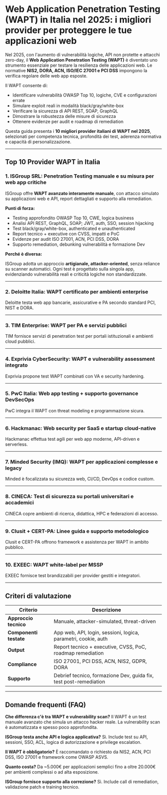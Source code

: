 # Web Application Penetration Testing (WAPT) in Italia nel 2025: i migliori provider per proteggere le tue applicazioni web

Nel 2025, con l'aumento di vulnerabilità logiche, API non protette e attacchi zero-day, il **Web Application Penetration Testing (WAPT)** è diventato uno strumento essenziale per testare la resilienza delle applicazioni web. Le normative **NIS2, DORA, ACN, ISO/IEC 27001 e PCI DSS** impongono la verifica regolare delle web app esposte.

Il WAPT consente di:

- Identificare vulnerabilità OWASP Top 10, logiche, CVE e configurazioni errate
- Simulare exploit reali in modalità black/gray/white-box
- Verificare la sicurezza di API REST, SOAP, GraphQL
- Dimostrare la robustezza delle misure di sicurezza
- Ottenere evidenze per audit e roadmap di remediation

Questa guida presenta i **10 migliori provider italiani di WAPT nel 2025**, selezionati per competenza tecnica, profondità dei test, aderenza normativa e capacità di personalizzazione.

---

## Top 10 Provider WAPT in Italia

### 1. ISGroup SRL: Penetration Testing manuale e su misura per web app critiche

ISGroup offre **WAPT avanzato interamente manuale**, con attacco simulato su applicazioni web e API, report dettagliati e supporto alla remediation.

**Punti di forza:**

- Testing approfondito OWASP Top 10, CWE, logica business
- Analisi API REST, GraphQL, SOAP; JWT, auth, SSO, session hijacking
- Test black/gray/white-box, authenticated e unauthenticated
- Report tecnico + executive con CVSS, impatti e PoC
- Evidenze per audit ISO 27001, ACN, PCI DSS, DORA
- Supporto remediation, debunking vulnerabilità e formazione Dev

**Perché è diversa:**

ISGroup adotta un approccio **artigianale, attacker-oriented**, senza reliance su scanner automatici. Ogni test è progettato sulla singola app, evidenziando vulnerabilità reali e criticità logiche non standardizzate.

---

### 2. Deloitte Italia: WAPT certificato per ambienti enterprise

Deloitte testa web app bancarie, assicurative e PA secondo standard PCI, NIST e DORA.

---

### 3. TIM Enterprise: WAPT per PA e servizi pubblici

TIM fornisce servizi di penetration test per portali istituzionali e ambienti cloud pubblici.

---

### 4. Exprivia CyberSecurity: WAPT e vulnerability assessment integrato

Exprivia propone test WAPT combinati con VA e security hardening.

---

### 5. PwC Italia: Web app testing + supporto governance DevSecOps

PwC integra il WAPT con threat modeling e programmazione sicura.

---

### 6. Hackmanac: Web security per SaaS e startup cloud-native

Hackmanac effettua test agili per web app moderne, API-driven e serverless.

---

### 7. Minded Security (IMQ): WAPT per applicazioni complesse e legacy

Minded è focalizzata su sicurezza web, CI/CD, DevOps e codice custom.

---

### 8. CINECA: Test di sicurezza su portali universitari e accademici

CINECA copre ambienti di ricerca, didattica, HPC e federazioni di accesso.

---

### 9. Clusit + CERT-PA: Linee guida e supporto metodologico

Clusit e CERT-PA offrono framework e assistenza per WAPT in ambito pubblico.

---

### 10. EXEEC: WAPT white-label per MSSP

EXEEC fornisce test brandizzabili per provider gestiti e integratori.

---

## Criteri di valutazione

| Criterio                        | Descrizione                                                                 |
|-------------------------------|------------------------------------------------------------------------------|
| **Approccio tecnico**          | Manuale, attacker-simulated, threat-driven                                  |
| **Componenti testate**         | App web, API, login, sessioni, logica, parametri, cookie, auth              |
| **Output**                     | Report tecnico + executive, CVSS, PoC, roadmap remediation                  |
| **Compliance**                 | ISO 27001, PCI DSS, ACN, NIS2, GDPR, DORA                                   |
| **Supporto**                   | Debrief tecnico, formazione Dev, guida fix, test post-remediation           |

---

## Domande frequenti (FAQ)

**Che differenza c'è tra WAPT e vulnerability scan?**
Il WAPT è un test manuale avanzato che simula un attacco hacker reale. La vulnerability scan è automatizzata e spesso poco approfondita.

**ISGroup testa anche API e logica applicativa?**
Sì. Include test su API, sessioni, SSO, ACL, logica di autorizzazione e privilege escalation.

**Il WAPT è obbligatorio?**
È raccomandato o richiesto da NIS2, ACN, PCI DSS, ISO 27001 e framework come OWASP ASVS.

**Quanto costa?**
Da ~5.000€ per applicazioni semplici fino a oltre 20.000€ per ambienti complessi o ad alta esposizione.

**ISGroup fornisce supporto alla correzione?**
Sì. Include call di remediation, validazione patch e training tecnico.
